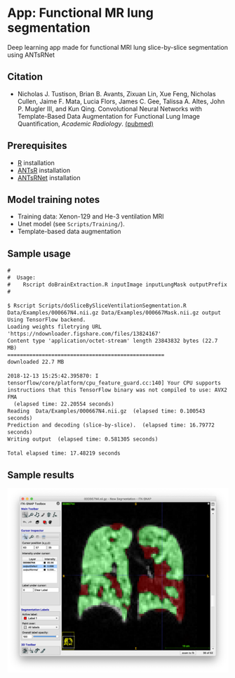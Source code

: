 # App:  Functional MR lung segmentation

Deep learning app made for functional MRI lung slice-by-slice segmentation using ANTsRNet

## Citation

* Nicholas J. Tustison, Brian B. Avants, Zixuan Lin, Xue Feng, Nicholas Cullen, Jaime F. Mata, Lucia Flors, James C. Gee, Talissa A. Altes, John P. Mugler III, and Kun Qing.  Convolutional Neural Networks with Template-Based Data Augmentation for Functional Lung Image Quantification, _Academic Radiology_. [(pubmed)](https://www.ncbi.nlm.nih.gov/pubmed/30195415)

## Prerequisites

* [R](https://www.r-project.org) installation
* [ANTsR](https://github.com/ANTsX/ANTsR) installation
* [ANTsRNet](https://github.com/ANTsX/ANTsRNet) installation

## Model training notes

* Training data: Xenon-129 and He-3 ventilation MRI
* Unet model (see ``Scripts/Training/``).
* Template-based data augmentation

## Sample usage

```
#
#  Usage:
#    Rscript doBrainExtraction.R inputImage inputLungMask outputPrefix
#

$ Rscript Scripts/doSliceBySliceVentilationSegmentation.R Data/Examples/000667N4.nii.gz Data/Examples/000667Mask.nii.gz output
Using TensorFlow backend.
Loading weights filetrying URL 'https://ndownloader.figshare.com/files/13824167'
Content type 'application/octet-stream' length 23843832 bytes (22.7 MB)
==================================================
downloaded 22.7 MB

2018-12-13 15:25:42.395870: I tensorflow/core/platform/cpu_feature_guard.cc:140] Your CPU supports instructions that this TensorFlow binary was not compiled to use: AVX2 FMA
  (elapsed time: 22.20554 seconds)
Reading  Data/Examples/000667N4.nii.gz  (elapsed time: 0.100543 seconds)
Prediction and decoding (slice-by-slice).  (elapsed time: 16.79772 seconds)
Writing output  (elapsed time: 0.581305 seconds)

Total elapsed time: 17.48219 seconds
```

## Sample results

![Brain extraction results](Documentation/Images/resultsLungSegmentation.png)
